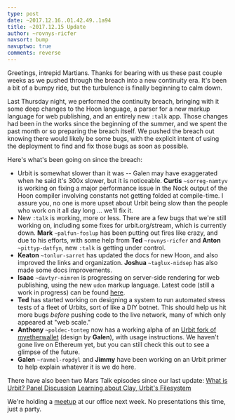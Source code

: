 ```yaml
---
type: post
date: ~2017.12.16..01.42.49..1a94
title: ~2017.12.15 Update
author: ~rovnys-ricfer
navsort: bump
navuptwo: true
comments: reverse
---
```


Greetings, intrepid Martians. Thanks for bearing with us these past couple weeks as we pushed through the breach into a new continuity era. It's been a bit of a bumpy ride, but the turbulence is finally beginning to calm down.

Last Thursday night, we performed the continuity breach, bringing with it some deep changes to the Hoon language, a parser for a new markup language for web publishing, and an entirely new `:talk` app. Those changes had been in the works since the beginning of the summer, and we spent the past month or so preparing the breach itself. We pushed the breach out knowing there would likely be some bugs, with the explicit intent of using the deployment to find and fix those bugs as soon as possible.

Here's what's been going on since the breach:
- Urbit is somewhat slower than it was -- Galen may have exaggerated when he said it's 300x slower, but it is noticeable. **Curtis** `~sorreg-namtyv` is working on fixing a major performance issue in the Nock output of the Hoon compiler involving constants not getting folded at compile-time. I assure you, no one is more upset about Urbit being slow than the people who work on it all day long ... we'll fix it.
- New `:talk` is working, more or less. There are a few bugs that we're still working on, including some fixes for urbit.org/stream, which is currently down. **Mark** `~palfun-foslup` has been putting out fires like crazy, and due to his efforts, with some help from **Ted** `~rovnys-ricfer` and **Anton** `~pittyp-datfyn`, new `:talk` is getting under control.
- **Keaton** `~tonlur-sarret` has updated the docs for new Hoon, and also improved the links and organization. **Joshua** `~taglux-nidsep` has also made some docs improvements.
- **Isaac** `~davtyr-nimren` is progressing on server-side rendering for web publishing, using the new `udon` markup language. Latest code (still a work in progress) can be found [here](https://github.com/ixv/arvo/tree/153ae2e35e77c7453601f84f956be3fe4509c104/ren/tree).
- **Ted** has started working on designing a system to run automated stress tests of a fleet of Urbits, sort of like a DIY botnet. This should help us hit more bugs *before* pushing code to the live network, many of which only appeared at "web scale."
- **Anthony** `~poldec-tonteg` now has a working alpha of an [Urbit fork of myetherwallet](https://github.com/urbit/etherwallet) (design by **Galen**), with usage instructions. We haven't gone live on Ethereum yet, but you can still check this out to see a glimpse of the future.
- **Galen** `~ravmel-ropdyl` and **Jimmy** have been working on an Urbit primer to help explain whatever it is we do here.

There have also been two Mars Talk episodes since our last update:
[What is Urbit? Panel Discussion](https://www.youtube.com/watch?v=hqACJVSJc5s&t=3703s)
[Learning about Clay, Urbit's Filesystem](https://www.youtube.com/watch?v=aJqNmUMYHHg)

We're holding a [meetup](https://www.meetup.com/urbit-sf/events/245925902/) at our office next week. No presentations this time, just a party.

